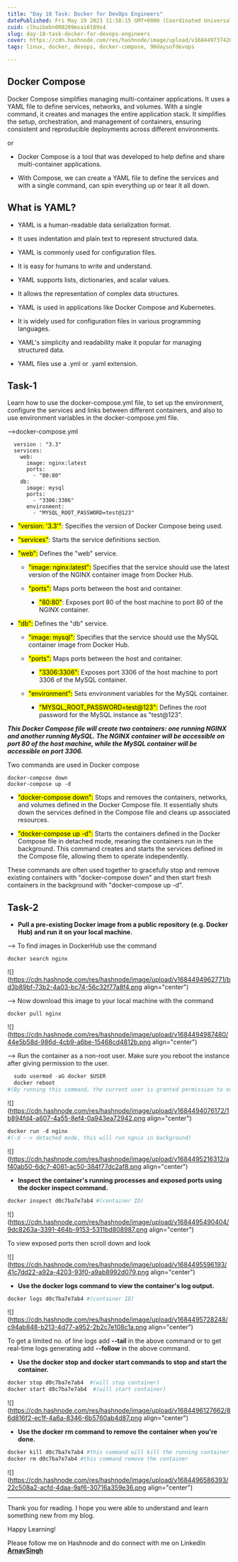 ```yaml
---
title: "Day 18 Task: Docker for DevOps Engineers"
datePublished: Fri May 19 2023 11:58:15 GMT+0000 (Coordinated Universal Time)
cuid: clhuibebn000209msai6t89s4
slug: day-18-task-docker-for-devops-engineers
cover: https://cdn.hashnode.com/res/hashnode/image/upload/v1684497374207/76bcc865-36ed-4a78-a6aa-57f17983e3e7.png
tags: linux, docker, devops, docker-compose, 90daysofdevops

---
```


## Docker Compose

Docker Compose simplifies managing multi-container applications. It uses a YAML file to define services, networks, and volumes. With a single command, it creates and manages the entire application stack. It simplifies the setup, orchestration, and management of containers, ensuring consistent and reproducible deployments across different environments.

or

* Docker Compose is a tool that was developed to help define and share multi-container applications.
    
* With Compose, we can create a YAML file to define the services and with a single command, can spin everything up or tear it all down.
    

## What is YAML?

* YAML is a human-readable data serialization format.
    
* It uses indentation and plain text to represent structured data.
    
* YAML is commonly used for configuration files.
    
* It is easy for humans to write and understand.
    
* YAML supports lists, dictionaries, and scalar values.
    
* It allows the representation of complex data structures.
    
* YAML is used in applications like Docker Compose and Kubernetes.
    
* It is widely used for configuration files in various programming languages.
    
* YAML's simplicity and readability make it popular for managing structured data.
    
* YAML files use a .yml or .yaml extension.
    

## Task-1

Learn how to use the docker-compose.yml file, to set up the environment, configure the services and links between different containers, and also to use environment variables in the docker-compose.yml file.

\--&gt;docker-compose.yml

```plaintext
  version : "3.3"
  services:
    web:
      image: nginx:latest
      ports:
        - "80:80"
    db:
      image: mysql
      ports:
        - "3306:3306"
      environment:
        - "MYSQL_ROOT_PASSWORD=test@123"
```

* <mark>"version: '3.3'"</mark>: Specifies the version of Docker Compose being used.
    
* <mark>"services"</mark>: Starts the service definitions section.
    
* <mark>"web":</mark> Defines the "web" service.
    
    * <mark>"image: nginx:latest":</mark> Specifies that the service should use the latest version of the NGINX container image from Docker Hub.
        
    * <mark>"ports":</mark> Maps ports between the host and container.
        
        * <mark>"80:80"</mark>: Exposes port 80 of the host machine to port 80 of the NGINX container.
            
* <mark>"db":</mark> Defines the "db" service.
    
    * <mark>"image: mysql":</mark> Specifies that the service should use the MySQL container image from Docker Hub.
        
    * <mark>"ports":</mark> Maps ports between the host and container.
        
        * <mark>"3306:3306":</mark> Exposes port 3306 of the host machine to port 3306 of the MySQL container.
            
    * <mark>"environment":</mark> Sets environment variables for the MySQL container.
        
        * <mark>"MYSQL_ROOT_PASSWORD=test@123":</mark> Defines the root password for the MySQL instance as "test@123".
            

***This Docker Compose file will create two containers: one running NGINX and another running MySQL. The NGINX container will be accessible on port 80 of the host machine, while the MySQL container will be accessible on port 3306.***

Two commands are used in Docker compose

```plaintext
docker-compose down
docker-compose up -d
```

* <mark>"docker-compose down":</mark> Stops and removes the containers, networks, and volumes defined in the Docker Compose file. It essentially shuts down the services defined in the Compose file and cleans up associated resources.
    
* <mark>"docker-compose up -d":</mark> Starts the containers defined in the Docker Compose file in detached mode, meaning the containers run in the background. This command creates and starts the services defined in the Compose file, allowing them to operate independently.
    

These commands are often used together to gracefully stop and remove existing containers with "docker-compose down" and then start fresh containers in the background with "docker-compose up -d".

## Task-2

* **Pull a pre-existing Docker image from a public repository (e.g. Docker Hub) and run it on your local machine.**
    

\--&gt; To find images in DockerHub use the command

```plaintext
docker search nginx
```

![](https://cdn.hashnode.com/res/hashnode/image/upload/v1684494962771/bd3b89bf-73b2-4a03-bc74-56c32f77a8f4.png align="center")

\--&gt; Now download this image to your local machine with the command

```plaintext
docker pull nginx
```

![](https://cdn.hashnode.com/res/hashnode/image/upload/v1684494987480/44e5b58d-986d-4cb9-a6be-15468cd4812b.png align="center")

\--&gt; Run the container as a non-root user. Make sure you reboot the instance after giving permission to the user.

```python
  sudo usermod -aG docker $USER
  docker reboot
#(By running this command, the current user is granted permission to execute Docker commands without needing to use the "sudo" prefix each time.)
```

![](https://cdn.hashnode.com/res/hashnode/image/upload/v1684494076172/1b894fd4-a607-4a55-8ef4-0a943ea72942.png align="center")

```python
docker run -d nginx
#(-d --> detached mode, this will run ngnix in background)
```

![](https://cdn.hashnode.com/res/hashnode/image/upload/v1684495216312/af40ab50-6dc7-4081-ac50-384f77dc2af8.png align="center")

* **Inspect the container's running processes and exposed ports using the docker inspect command.**
    

```python
docker inspect d0c7ba7e7ab4 #(container ID)
```

![](https://cdn.hashnode.com/res/hashnode/image/upload/v1684495490404/9dc8263a-3391-464b-9153-5311bd808987.png align="center")

To view exposed ports then scroll down and look

![](https://cdn.hashnode.com/res/hashnode/image/upload/v1684495596193/41c7dd22-a92a-4203-93f0-a9ab8992d079.png align="center")

* **Use the docker logs command to view the container's log output.**
    

```python
docker logs d0c7ba7e7ab4 #(container ID)
```

![](https://cdn.hashnode.com/res/hashnode/image/upload/v1684495728248/c94ab848-b213-4d77-a952-2b2c7e108c1a.png align="center")

To get a limited no. of line logs add **\--tail** in the above command or to get real-time logs generating add **\--follow** in the above command.

* **Use the docker stop and docker start commands to stop and start the container.**
    

```python
docker stop d0c7ba7e7ab4  #(will stop container)
docker start d0c7ba7e7ab4  #(will start container)
```

![](https://cdn.hashnode.com/res/hashnode/image/upload/v1684496127662/86d816f2-ec1f-4a6a-8346-6b5760ab4d87.png align="center")

* **Use the docker rm command to remove the container when you're done.**
    

```python
docker kill d0c7ba7e7ab4 #this command will kill the running container 
docker rm d0c7ba7e7ab4 #this command remove the container 
```

![](https://cdn.hashnode.com/res/hashnode/image/upload/v1684496586393/22c508a2-acfd-4daa-9af6-30716a359e36.png align="center")

---

Thank you for reading. I hope you were able to understand and learn something new from my blog.

Happy Learning!

Please follow me on Hashnode and do connect with me on LinkedIn [**ArnavSingh**](https://www.linkedin.com/in/arnav-singh-6897b7226/)